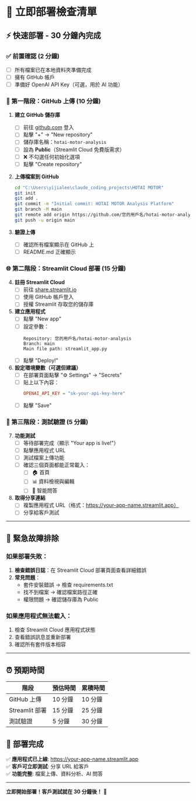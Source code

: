 # 🚀 立即部署檢查清單

## ⚡ 快速部署 - 30 分鐘內完成

### ✅ 前置確認 (2 分鐘)
- [ ] 所有檔案已在本地資料夾準備完成
- [ ] 擁有 GitHub 帳戶
- [ ] 準備好 OpenAI API Key（可選，用於 AI 功能）

### 📱 第一階段：GitHub 上傳 (10 分鐘)

1. **建立 GitHub 儲存庫**
   - [ ] 前往 [github.com](https://github.com) 登入
   - [ ] 點擊 "+" → "New repository"
   - [ ] 儲存庫名稱：`hotai-motor-analysis`
   - [ ] 設為 **Public**（Streamlit Cloud 免費版需求）
   - [ ] ❌ 不勾選任何初始化選項
   - [ ] 點擊 "Create repository"

2. **上傳檔案到 GitHub**
   ```bash
   cd "C:\Users\yijialee\claude_coding_projects\HOTAI MOTOR"
   git init
   git add .
   git commit -m "Initial commit: HOTAI MOTOR Analysis Platform"
   git branch -M main
   git remote add origin https://github.com/您的用戶名/hotai-motor-analysis.git
   git push -u origin main
   ```

3. **驗證上傳**
   - [ ] 確認所有檔案顯示在 GitHub 上
   - [ ] README.md 正確顯示

### 🌐 第二階段：Streamlit Cloud 部署 (15 分鐘)

4. **註冊 Streamlit Cloud**
   - [ ] 前往 [share.streamlit.io](https://share.streamlit.io)
   - [ ] 使用 GitHub 帳戶登入
   - [ ] 授權 Streamlit 存取您的儲存庫

5. **建立應用程式**
   - [ ] 點擊 "New app"
   - [ ] 設定參數：
     ```
     Repository: 您的用戶名/hotai-motor-analysis
     Branch: main
     Main file path: streamlit_app.py
     ```
   - [ ] 點擊 "Deploy!"

6. **設定環境變數（可選但建議）**
   - [ ] 在部署頁面點擊 "⚙️ Settings" → "Secrets"
   - [ ] 貼上以下內容：
     ```toml
     OPENAI_API_KEY = "sk-your-api-key-here"
     ```
   - [ ] 點擊 "Save"

### 🎯 第三階段：測試驗證 (5 分鐘)

7. **功能測試**
   - [ ] 等待部署完成（顯示 "Your app is live!"）
   - [ ] 點擊應用程式 URL
   - [ ] 測試檔案上傳功能
   - [ ] 確認三個頁面都能正常載入：
     - [ ] 🏠 首頁
     - [ ] 📊 資料檢視與編輯  
     - [ ] 💬 智能問答

8. **取得分享連結**
   - [ ] 複製應用程式 URL（格式：https://your-app-name.streamlit.app）
   - [ ] 分享給客戶測試

---

## 🚨 緊急故障排除

### 如果部署失敗：
1. **檢查錯誤日誌**：在 Streamlit Cloud 部署頁面查看詳細錯誤
2. **常見問題**：
   - 套件安裝錯誤 → 檢查 requirements.txt
   - 找不到檔案 → 確認檔案路徑正確
   - 權限問題 → 確認儲存庫為 Public

### 如果應用程式無法載入：
1. 檢查 Streamlit Cloud 應用程式狀態
2. 查看錯誤訊息並重新部署
3. 確認所有套件版本相容

---

## ⏰ 預期時間

| 階段 | 預估時間 | 累積時間 |
|------|----------|----------|
| GitHub 上傳 | 10 分鐘 | 10 分鐘 |
| Streamlit 部署 | 15 分鐘 | 25 分鐘 |
| 測試驗證 | 5 分鐘 | 30 分鐘 |

## 🎉 部署完成

✅ **應用程式已上線**: https://your-app-name.streamlit.app  
✅ **客戶可立即測試**: 分享 URL 給客戶  
✅ **功能完整**: 檔案上傳、資料分析、AI 問答

---

**立即開始部署！客戶測試就在 30 分鐘後！** 🚀